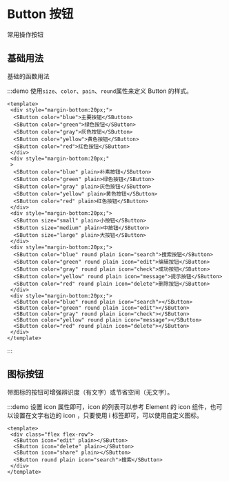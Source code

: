 <!--
 * @Author: ycshang
 * @Date: 2023-01-04 17:07:21
 * @LastEditors: ycshang
 * @LastEditTime: 2023-01-04 17:40:35
-->
# Button 按钮

常用操作按钮

## 基础用法

基础的函数用法

:::demo 使用`size`、`color`、`pain`、`round`属性来定义 Button 的样式。

```vue
<template>
 <div style="margin-bottom:20px;">
  <SButton color="blue">主要按钮</SButton>
  <SButton color="green">绿色按钮</SButton>
  <SButton color="gray">灰色按钮</SButton>
  <SButton color="yellow">黄色按钮</SButton>
  <SButton color="red">红色按钮</SButton>
 </div>
 <div style="margin-bottom:20px;"
 >
  <SButton color="blue" plain>朴素按钮</SButton>
  <SButton color="green" plain>绿色按钮</SButton>
  <SButton color="gray" plain>灰色按钮</SButton>
  <SButton color="yellow" plain>黄色按钮</SButton>
  <SButton color="red" plain>红色按钮</SButton>
 </div>
 <div style="margin-bottom:20px;">
  <SButton size="small" plain>小按钮</SButton>
  <SButton size="medium" plain>中按钮</SButton>
  <SButton size="large" plain>大按钮</SButton>
 </div>
 <div style="margin-bottom:20px;">
  <SButton color="blue" round plain icon="search">搜索按钮</SButton>
  <SButton color="green" round plain icon="edit">编辑按钮</SButton>
  <SButton color="gray" round plain icon="check">成功按钮</SButton>
  <SButton color="yellow" round plain icon="message">提示按钮</SButton>
  <SButton color="red" round plain icon="delete">删除按钮</SButton>
 </div>
 <div style="margin-bottom:20px;">
  <SButton color="blue" round plain icon="search"></SButton>
  <SButton color="green" round plain icon="edit"></SButton>
  <SButton color="gray" round plain icon="check"></SButton>
  <SButton color="yellow" round plain icon="message"></SButton>
  <SButton color="red" round plain icon="delete"></SButton>
 </div>
</template>
```

:::

## 图标按钮

带图标的按钮可增强辨识度（有文字）或节省空间（无文字）。

:::demo 设置 icon 属性即可，icon 的列表可以参考 Element 的 icon 组件，也可以设置在文字右边的 icon ，只要使用 i 标签即可，可以使用自定义图标。

```vue
<template>
 <div class="flex flex-row">
  <SButton icon="edit" plain></SButton>
  <SButton icon="delete" plain></SButton>
  <SButton icon="share" plain></SButton>
  <SButton round plain icon="search">搜索</SButton>
 </div>
</template>
```
